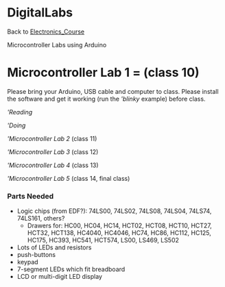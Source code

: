 # DigitalLabs
Back to [Electronics_Course](Electronics_Course.md)

Microcontroller Labs using Arduino

# Microcontroller Lab 1 = (class 10)

Please bring your Arduino, USB cable and computer to class.  Please install the software
and get it working (run the *'blinky* example) before class.

*'Reading*






*'Doing*












*'Microcontroller Lab 2* (class 11)





*'Microcontroller Lab 3* (class 12)











*'Microcontroller Lab 4* (class 13)







*'Microcontroller Lab 5* (class 14, final class)








### Parts Needed

 * Logic chips (from EDF?):  74LS00, 74LS02, 74LS08, 74LS04, 74LS74, 74LS161, others?
   * Drawers for: HC00, HC04, HC14, HCT02, HCT08, HCT10, HCT27, HCT32, HCT138, HC4040, HC4046, HC74, HC86, HC112, HC125, HC175, HC393, HC541, HCT574, LS00, LS469, LS502
 * Lots of LEDs and resistors
 * push-buttons
 * keypad
 * 7-segment LEDs which fit breadboard
 * LCD or multi-digit LED display

